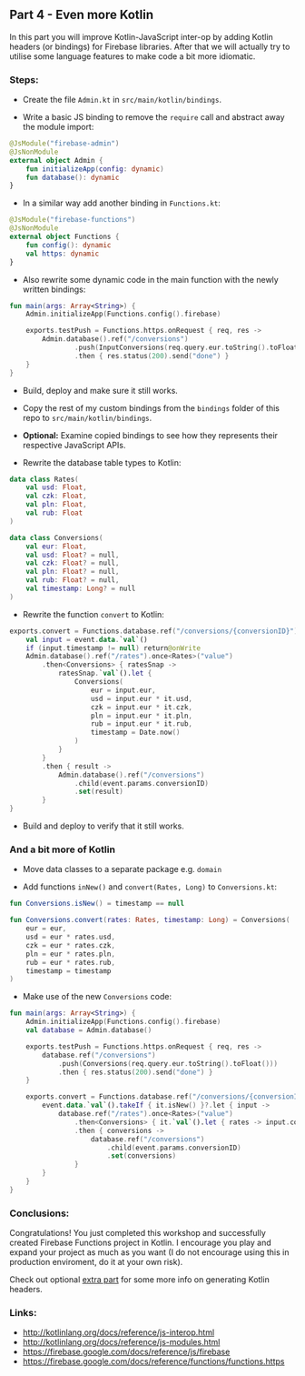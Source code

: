 ## Part 4 - Even more Kotlin


In this part you will improve Kotlin-JavaScript inter-op by adding Kotlin headers (or bindings) for Firebase libraries. After that we will actually try to utilise some language features to make code a bit more idiomatic.


### Steps:

 * Create the file `Admin.kt` in `src/main/kotlin/bindings`.

 * Write a basic JS binding to remove the `require` call and abstract away the module import:
``` kotlin
@JsModule("firebase-admin")
@JsNonModule
external object Admin {
    fun initializeApp(config: dynamic)
    fun database(): dynamic
}
```

 * In a similar way add another binding in `Functions.kt`:
``` kotlin
@JsModule("firebase-functions")
@JsNonModule
external object Functions {
    fun config(): dynamic
    val https: dynamic
}
```

 * Also rewrite some dynamic code in the main function with the newly written bindings:
``` kotlin
fun main(args: Array<String>) {
    Admin.initializeApp(Functions.config().firebase)

    exports.testPush = Functions.https.onRequest { req, res ->
        Admin.database().ref("/conversions")
                .push(InputConversions(req.query.eur.toString().toFloat()))
                .then { res.status(200).send("done") }
    }
}
```

 * Build, deploy and make sure it still works.

 * Copy the rest of my custom bindings from the `bindings` folder of this repo to `src/main/kotlin/bindings`.

 * **Optional:** Examine copied bindings to see how they represents their respective JavaScript APIs.

 * Rewrite the database table types to Kotlin:
``` kotlin
data class Rates(
    val usd: Float,
    val czk: Float,
    val pln: Float,
    val rub: Float
)

data class Conversions(
    val eur: Float,
    val usd: Float? = null,
    val czk: Float? = null,
    val pln: Float? = null,
    val rub: Float? = null,
    val timestamp: Long? = null
)
```

 * Rewrite the function `convert` to Kotlin:
``` kotlin
exports.convert = Functions.database.ref("/conversions/{conversionID}").onWrite<Conversions> { event ->
    val input = event.data.`val`()
    if (input.timestamp != null) return@onWrite
    Admin.database().ref("/rates").once<Rates>("value")
        .then<Conversions> { ratesSnap ->
            ratesSnap.`val`().let {
                Conversions(
                    eur = input.eur,
                    usd = input.eur * it.usd,
                    czk = input.eur * it.czk,
                    pln = input.eur * it.pln,
                    rub = input.eur * it.rub,
                    timestamp = Date.now()
                )
            }
        }
        .then { result ->
            Admin.database().ref("/conversions")
                .child(event.params.conversionID)
                .set(result)
        }
}
```

 * Build and deploy to verify that it still works.

### And a bit more of Kotlin

 * Move data classes to a separate package e.g. `domain`

 * Add functions `inNew()` and `convert(Rates, Long)` to `Conversions.kt`:
``` kotlin
fun Conversions.isNew() = timestamp == null

fun Conversions.convert(rates: Rates, timestamp: Long) = Conversions(
    eur = eur,
    usd = eur * rates.usd,
    czk = eur * rates.czk,
    pln = eur * rates.pln,
    rub = eur * rates.rub,
    timestamp = timestamp
)
```

 * Make use of the new `Conversions` code:
``` kotlin
fun main(args: Array<String>) {
    Admin.initializeApp(Functions.config().firebase)
    val database = Admin.database()

    exports.testPush = Functions.https.onRequest { req, res ->
        database.ref("/conversions")
            .push(Conversions(req.query.eur.toString().toFloat()))
            .then { res.status(200).send("done") }
    }

    exports.convert = Functions.database.ref("/conversions/{conversionID}").onWrite<Conversions> { event ->
        event.data.`val`().takeIf { it.isNew() }?.let { input ->
            database.ref("/rates").once<Rates>("value")
                .then<Conversions> { it.`val`().let { rates -> input.convert(rates, Date.now()) } }
                .then { conversions ->
                    database.ref("/conversions")
                        .child(event.params.conversionID)
                        .set(conversions)
                }
        }
    }
}
```


### Conclusions: 

Congratulations! You just completed this workshop and successfully created Firebase Functions project in Kotlin. I encourage you play and expand your project as much as you want (I do not encourage using this in production enviroment, do it at your own risk).

Check out optional [extra part](part5.md) for some more info on generating Kotlin headers.


### Links: 

 * http://kotlinlang.org/docs/reference/js-interop.html
 * http://kotlinlang.org/docs/reference/js-modules.html
 * https://firebase.google.com/docs/reference/js/firebase
 * https://firebase.google.com/docs/reference/functions/functions.https